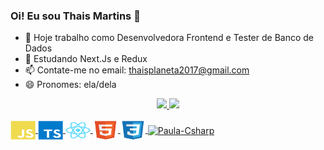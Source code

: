 ### Oi! Eu sou Thais Martins 👋
 
 
- 🔭 Hoje trabalho como Desenvolvedora Frontend e Tester de Banco de Dados
- 🌱 Estudando Next.Js e Redux
- 📫 Contate-me no email: thaisplaneta2017@gmail.com
- 😄 Pronomes: ela/dela
 
<div align="center">
<a href="https://github.com/PaulaRabelo">
<img height="180em" src="https://github-readme-stats.vercel.app/api?username=midnight1thais&show_icons=true&theme=dracula&include_all_commits=true&count_private=true"/>
<img height="180em" src="https://github-readme-stats.vercel.app/api/top-langs/?username=midnight1thais&layout=compact&langs_count=7&theme=dracula"/>
</div>
<div style="display: inline_block"><br>
<img align="center" alt="Paula-Js" height="30" width="40" src="https://raw.githubusercontent.com/devicons/devicon/master/icons/javascript/javascript-plain.svg">
<img align="center" alt="Paula-Ts" height="30" width="40" src="https://raw.githubusercontent.com/devicons/devicon/master/icons/typescript/typescript-plain.svg">
<img align="center" alt="Paula-React" height="30" width="40" src="https://raw.githubusercontent.com/devicons/devicon/master/icons/react/react-original.svg">
<img align="center" alt="Paula-HTML" height="30" width="40" src="https://raw.githubusercontent.com/devicons/devicon/master/icons/html5/html5-original.svg">
<img align="center" alt="Paula-CSS" height="30" width="40" src="https://raw.githubusercontent.com/devicons/devicon/master/icons/css3/css3-original.svg">
<img align="center" alt="Paula-Csharp" height="30" width="40" src="https://cdn.jsdelivr.net/gh/devicons/devicon/icons/nodejs/nodejs-original.svg" />
</div>
